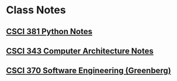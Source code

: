 # Class Notes

## [CSCI 381 Python Notes](./CSCI%20381%20-%20Python/index)

## [CSCI 343 Computer Architecture Notes](./CSCI%20343%20-%20Computer%20Architecture/index)

## [CSCI 370 Software Engineering (Greenberg)](./CSCI%20370%20-%20Software%20Engineering/index)
